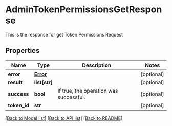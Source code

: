 # AdminTokenPermissionsGetResponse

This is the response for get Token Permissions Request
## Properties
Name | Type | Description | Notes
------------ | ------------- | ------------- | -------------
**error** | [**Error**](Error.md) |  | [optional] 
**result** | **list[str]** |  | [optional] 
**success** | **bool** | If true, the operation was successful. | [optional] 
**token_id** | **str** |  | [optional] 

[[Back to Model list]](../README.md#documentation-for-models) [[Back to API list]](../README.md#documentation-for-api-endpoints) [[Back to README]](../README.md)


